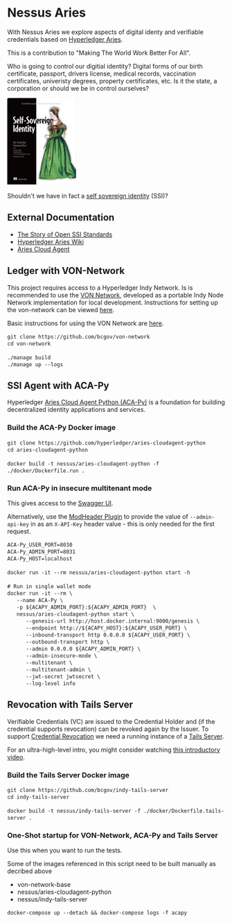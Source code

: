 # Nessus Aries

With Nessus Aries we explore aspects of digital identy and verifiable credentials based on [Hyperledger Aries](https://www.hyperledger.org/use/aries).

This is a contribution to "Making The World Work Better For All".

Who is going to control our digitial identity? Digital forms of our birth certificate, passport, drivers license,
medical records, vaccination certificates, univeristy degrees, property certificates, etc.
Is it the state, a corporation or should we be in control ourselves?

<img src="docs/img/ssi-book.png" height="200">

Shouldn't we have in fact a [self sovereign identity](https://www.manning.com/books/self-sovereign-identity) (SSI)?

## External Documentation

* [The Story of Open SSI Standards](https://www.youtube.com/watch?v=RllH91rcFdE)
* [Hyperledger Aries Wiki](https://wiki.hyperledger.org/display/aries)
* [Aries Cloud Agent](https://github.com/hyperledger/aries-ACA-Py-controllers/tree/main/AliceFaberAcmeDemo)

## Ledger with VON-Network

This project requires access to a Hyperledger Indy Network. Is is recommended to use the [VON Network](https://github.com/bcgov/von-network), developed as a portable Indy Node Network implementation for local development. Instructions for setting up the von-network can be viewed [here](https://github.com/bcgov/von-network#running-the-network-locally).

Basic instructions for using the VON Network are [here](https://github.com/bcgov/von-network/blob/main/docs/UsingVONNetwork.md).

```
git clone https://github.com/bcgov/von-network
cd von-network

./manage build
./manage up --logs
```

## SSI Agent with ACA-Py

Hyperledger [Aries Cloud Agent Python (ACA-Py)](https://github.com/hyperledger/aries-cloudagent-python) is a foundation for building decentralized identity applications and services.

### Build the ACA-Py Docker image

```
git clone https://github.com/hyperledger/aries-cloudagent-python
cd aries-cloudagent-python

docker build -t nessus/aries-cloudagent-python -f ./docker/Dockerfile.run .
```

### Run ACA-Py in insecure multitenant mode

This gives access to the [Swagger UI](http://localhost:8031). 

Alternatively, use the [ModHeader Plugin](https://chrome.google.com/webstore/detail/modheader) to provide 
the value of `--admin-api-key` in as an `X-API-Key` header value - this is only needed for the first request.

```
ACA-Py_USER_PORT=8030
ACA-Py_ADMIN_PORT=8031
ACA-Py_HOST=localhost

docker run -it --rm nessus/aries-cloudagent-python start -h

# Run in single wallet mode
docker run -it --rm \
   --name ACA-Py \
   -p ${ACAPY_ADMIN_PORT}:${ACAPY_ADMIN_PORT}  \
   nessus/aries-cloudagent-python start \
      --genesis-url http://host.docker.internal:9000/genesis \
      --endpoint http://${ACAPY_HOST}:${ACAPY_USER_PORT} \
      --inbound-transport http 0.0.0.0 ${ACAPY_USER_PORT} \
      --outbound-transport http \
      --admin 0.0.0.0 ${ACAPY_ADMIN_PORT} \
      --admin-insecure-mode \
      --multitenant \
      --multitenant-admin \
      --jwt-secret jwtsecret \
      --log-level info
```

## Revocation with Tails Server

Verifiable Credentials (VC) are issued to the Credential Holder and (if the credential supports revocation) can be revoked again by the Issuer.
To support [Credential Revocation](https://github.com/hyperledger/aries-cloudagent-python/blob/main/docs/GettingStartedAriesDev/CredentialRevocation.md) we
need a running instance of a [Tails Server](https://github.com/bcgov/indy-tails-server).

For an ultra-high-level intro, you might consider watching [this introductory video](https://youtu.be/QsRu4ZqJpG4).

### Build the Tails Server Docker image

```
git clone https://github.com/bcgov/indy-tails-server
cd indy-tails-server

docker build -t nessus/indy-tails-server -f ./docker/Dockerfile.tails-server .
```

### One-Shot startup for VON-Network, ACA-Py and Tails Server 

Use this when you want to run the tests.

Some of the images referenced in this script need to be built manually as decribed above

* von-network-base
* nessus/aries-cloudagent-python
* nessus/indy-tails-server

```
docker-compose up --detach && docker-compose logs -f acapy
```
